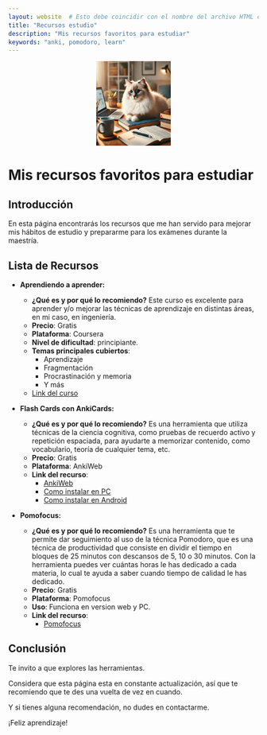 ```yaml
---
layout: website  # Esto debe coincidir con el nombre del archivo HTML en _layouts
title: "Recursos estudio"
description: "Mis recursos favoritos para estudiar"
keywords: "anki, pomodoro, learn"
---
```


<!-- Puedes reemplazar la imagen y ajustar el tamaño según sea necesario -->
<center><img src="img/cat-studying.jpeg" alt="cat studying" width="150" height="170" class= "custom-size-py"></center>


# Mis recursos favoritos para estudiar

## **Introducción**

En esta página encontrarás los recursos que me han servido para mejorar mis hábitos de estudio y prepararme para los exámenes durante la maestría.

## **Lista de Recursos**

* **Aprendiendo a aprender:**
  * **¿Qué es y por qué lo recomiendo?** Este curso es excelente para aprender y/o mejorar las técnicas de aprendizaje en distintas áreas, en mi caso, en ingeniería.
  * **Precio**: Gratis
  * **Plataforma**: Coursera
  * **Nivel de dificultad**: principiante.
  * **Temas principales cubiertos**:
    * Aprendizaje
    * Fragmentación
    * Procrastinación y memoria
    * Y más
  * [Link del curso](https://www.coursera.org/learn/aprendiendo-a-aprender?msockid=3ce15e4297c661de2abf4b78967e6008)

* **Flash Cards con AnkiCards:**
  * **¿Qué es y por qué lo recomiendo?** Es una herramienta que utiliza técnicas de la ciencia cognitiva, como pruebas de recuerdo activo y repetición espaciada, para ayudarte a memorizar contenido, como vocabulario, teoría de cualquier tema, etc.
  * **Precio**: Gratis
  * **Plataforma**: AnkiWeb
  * **Link del recurso**:
    * [AnkiWeb](https://apps.ankiweb.net/)
    * [Como instalar en PC](https://www.youtube.com/watch?v=cnsv8qLxMI8)
    * [Como instalar en Android](https://www.youtube.com/watch?v=Q668UeZeOLw)

* **Pomofocus:**
  * **¿Qué es y por qué lo recomiendo?** Es una herramienta que te permite dar seguimiento al uso de la técnica Pomodoro, que es una técnica de productividad que consiste en dividir el tiempo en bloques de 25 minutos con descansos de 5, 10 o 30 minutos. Con la herramienta puedes ver cuántas horas le has dedicado a cada materia, lo cual te ayuda a saber cuando tiempo de calidad le has dedicado.
  * **Precio**: Gratis
  * **Plataforma**: Pomofocus
  * **Uso**: Funciona en version web y PC.
  * **Link del recurso**:
    * [Pomofocus](https://pomofocus.io/)

## **Conclusión**

Te invito a que explores las herramientas.

Considera que esta página esta en constante actualización, así que te recomiendo que te des una vuelta de vez en cuando.

Y si tienes alguna recomendación, no dudes en contactarme.

¡Feliz aprendizaje!
